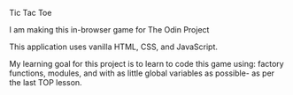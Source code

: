 Tic Tac Toe

I am making this in-browser game for The Odin Project

This application uses vanilla HTML, CSS, and JavaScript.

My learning goal for this project is to learn to code this game using: factory functions, modules, and with as little global variables as possible- as per the last TOP lesson.
